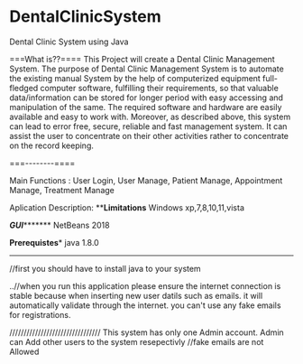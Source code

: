 # DentalClinicSystem
Dental Clinic System using Java

===What is??====
This Project will create a Dental Clinic Management System.
The purpose of Dental Clinic Management System is to automate the existing manual System by 
the help of computerized equipment full-fledged computer software, fulfilling their requirements, 
so that valuable data/information can be stored for longer period with easy accessing and 
manipulation of the same. The required software and hardware are easily available and easy to 
work with. 
Moreover, as described above, this system can lead to error free, secure, reliable and fast 
management system. It can assist the user to concentrate on their other activities rather to 
concentrate on the record keeping.

===--------====


Main Functions :
User Login, User Manage, Patient Manage, Appointment Manage, Treatment Manage 

Aplication Description:
**********Limitations********
Windows xp,7,8,10,11,vista

*********GUI****************
NetBeans 2018

********Prerequistes*********
java 1.8.0 


**********
//first you should have to install java to your system

..//when you run this application please ensure the internet connection is stable because when inserting new user datils such as emails. 
it will automatically validate through the internet. you can't use any fake emails for registrations.


////////////////////////////////
This system has only one Admin account.
Admin can Add other users to the system resepectivly
//fake emails are not Allowed


